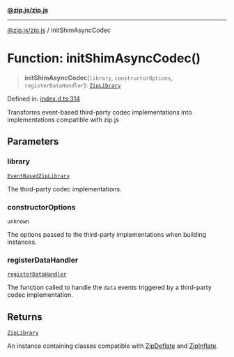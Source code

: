 [**@zip.js/zip.js**](../README.md)

***

[@zip.js/zip.js](../globals.md) / initShimAsyncCodec

# Function: initShimAsyncCodec()

> **initShimAsyncCodec**(`library`, `constructorOptions`, `registerDataHandler`): [`ZipLibrary`](../interfaces/ZipLibrary.md)

Defined in: [index.d.ts:314](https://github.com/gildas-lormeau/zip.js/blob/cd8507443514e12617ac25921566eb3131bcdbff/index.d.ts#L314)

Transforms event-based third-party codec implementations into implementations compatible with zip.js

## Parameters

### library

[`EventBasedZipLibrary`](../interfaces/EventBasedZipLibrary.md)

The third-party codec implementations.

### constructorOptions

`unknown`

The options passed to the third-party implementations when building instances.

### registerDataHandler

[`registerDataHandler`](../interfaces/registerDataHandler.md)

The function called to handle the `data` events triggered by a third-party codec implementation.

## Returns

[`ZipLibrary`](../interfaces/ZipLibrary.md)

An instance containing classes compatible with [ZipDeflate](../classes/ZipDeflate.md) and [ZipInflate](../classes/ZipInflate.md).
